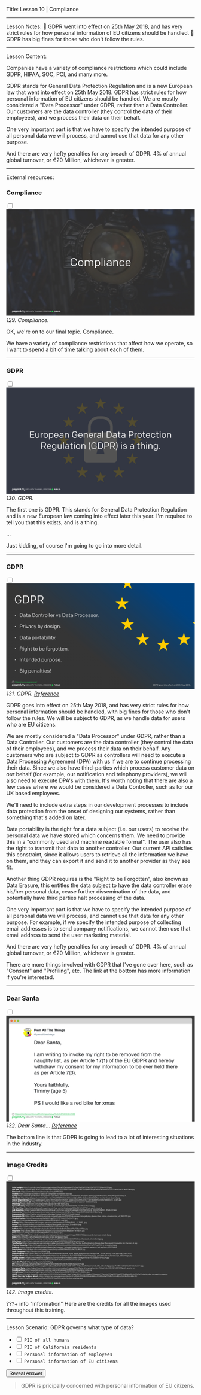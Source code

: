 
Title:
Lesson 10 | Compliance

---

Lesson Notes:
:dart: GDPR went into effect on 25th May 2018, and has very strict rules for how personal information of EU citizens should be handled.
:dart: GDPR has big fines for those who don't follow the rules.

---

Lesson Content:

Companies have a variety of compliance restrictions which could include GDPR, HIPAA, SOC, PCI, and many more.

GDPR stands for General Data Protection Regulation and is a new European law that went into effect on 25th May 2018. GDPR has strict rules for how personal information of EU citizens should be handled. We are mostly considered a "Data Processor" under GDPR, rather than a Data Controller. Our customers are the data controller (they control the data of their employees), and we process their data on their behalf.

One very important part is that we have to specify the intended purpose of all personal data we will process, and cannot use that data for any other purpose. 

And there are very hefty penalties for any breach of GDPR. 4% of annual global turnover, or €20 Million, whichever is greater.

---

External resources:


### Compliance

_<input type="checkbox" id="129" /><label for="129">![129](../slides/for_everyone.129.jpeg)</label>_
_129. Compliance._

OK, we're on to our final topic. Compliance.

We have a variety of compliance restrictions that affect how we operate, so I want to spend a bit of time talking about each of them.

---

### GDPR

<input type="checkbox" id="130" /><label for="130">![130](../slides/for_everyone.130.jpeg)</label>
_130. GDPR._

The first one is GDPR. This stands for General Data Protection Regulation and is a new European law coming into effect later this year. I'm required to tell you that this exists, and is a thing.

...

Just kidding, of course I'm going to go into more detail.

---

### GDPR

<input type="checkbox" id="131" /><label for="131">![131](../slides/for_everyone.131.jpeg)</label>
_131. GDPR. [Reference](https://www.eugdpr.org/)_

GDPR goes into effect on 25th May 2018, and has very strict rules for how personal information should be handled, with big fines for those who don't follow the rules. We will be subject to GDPR, as we handle data for users who are EU citizens.

We are mostly considered a "Data Processor" under GDPR, rather than a Data Controller. Our customers are the data controller (they control the data of their employees), and we process their data on their behalf. Any customers who are subject to GDPR as controllers will need to execute a Data Processing Agreement (DPA) with us if we are to continue processing their data. Since we also have third-parties which process customer data on _our_ behalf (for example, our notification and telephony providers), we will also need to execute DPA's with them. It's worth noting that there are also a few cases where we would be considered a Data Controller, such as for our UK based employees.

We'll need to include extra steps in our development processes to include data protection from the onset of designing our systems, rather than something that's added on later.

Data portability is the right for a data subject (i.e. our users) to receive the personal data we have stored which concerns them. We need to provide this in a "commonly used and machine readable format". The user also has the right to transmit that data to another controller. Our current API satisfies this constraint, since it allows users to retrieve all the information we have on them, and they can export it and send it to another provider as they see fit.

Another thing GDPR requires is the "Right to be Forgotten", also known as Data Erasure, this entitles the data subject to have the data controller erase his/her personal data, cease further dissemination of the data, and potentially have third parties halt processing of the data.

One very important part is that we have to specify the intended purpose of all personal data we will process, and cannot use that data for any other purpose. For example, if we specify the intended purpose of collecting email addresses is to send company notifications, we cannot then use that email address to send the user marketing material.

And there are very hefty penalties for any breach of GDPR. 4% of annual global turnover, or €20 Million, whichever is greater.

There are more things involved with GDPR that I've gone over here, such as "Consent" and "Profiling", etc. The link at the bottom has more information if you're interested.

---

### Dear Santa

<input type="checkbox" id="132" /><label for="132">![132](../slides/for_everyone.132.jpeg)</label>
_132. Dear Santa... [Reference](https://twitter.com/pwnallthethings/status/945353758137049088)_

The bottom line is that GDPR is going to lead to a lot of interesting situations in the industry.

---

### Image Credits

<input type="checkbox" id="142" /><label for="142">![142](../slides/for_everyone.142.jpeg)</label>
_142. Image credits._

???+ info "Information"
	Here are the credits for all the images used throughout this training.

---

Lesson Scenario:
GDPR governs what type of data?

- <input type="checkbox"> `PII of all humans`
- <input type="checkbox"> `PII of California residents`
- <input type="checkbox"> `Personal information of employees`
- <input type="checkbox"> `Personal information of EU citizens`

<div class="reveal-answer">
	<button class="button">Reveal Answer</button>
	<blockquote><p>GDPR is pricipally concerned with personal information of EU citizens.
</p></blockquote> 
